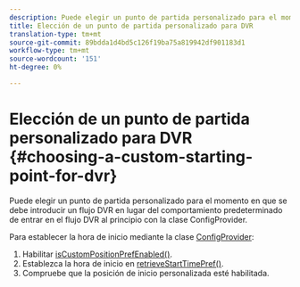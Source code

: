 ```yaml
---
description: Puede elegir un punto de partida personalizado para el momento en que se debe introducir un flujo DVR en lugar del comportamiento predeterminado de entrar en el flujo DVR al principio con la clase ConfigProvider.
title: Elección de un punto de partida personalizado para DVR
translation-type: tm+mt
source-git-commit: 89bdda1d4bd5c126f19ba75a819942df901183d1
workflow-type: tm+mt
source-wordcount: '151'
ht-degree: 0%

---
```



# Elección de un punto de partida personalizado para DVR {#choosing-a-custom-starting-point-for-dvr}

Puede elegir un punto de partida personalizado para el momento en que se debe introducir un flujo DVR en lugar del comportamiento predeterminado de entrar en el flujo DVR al principio con la clase ConfigProvider.

Para establecer la hora de inicio mediante la clase [ConfigProvider](https://help.adobe.com/en_US/primetime/api/reference_implementation/android/javadoc/com/adobe/primetime/reference/config/ConfigProvider.html):

1. Habilitar [isCustomPositionPrefEnabled()](https://help.adobe.com/en_US/primetime/api/reference_implementation/android/javadoc/com/adobe/primetime/reference/config/ConfigProvider.html#isCustomPositionPrefEnabled()).
1. Establezca la hora de inicio en [retrieveStartTimePref()](https://help.adobe.com/en_US/primetime/api/reference_implementation/android/javadoc/com/adobe/primetime/reference/config/IPlaybackConfig.html#iretrieveStartTimePref()).
1. Compruebe que la posición de inicio personalizada esté habilitada.
